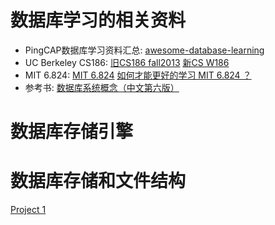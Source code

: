 # 数据库学习的相关资料
 - PingCAP数据库学习资料汇总: [awesome-database-learning](https://github.com/pingcap/awesome-database-learning)
 - UC Berkeley CS186: [旧CS186 fall2013](https://sites.google.com/site/cs186fall2013/) [新CS W186](https://cs186berkeley.net/)
 - MIT 6.824: [MIT 6.824](https://pdos.csail.mit.edu/6.824/) [如何才能更好的学习 MIT 6.824 ？](https://zhuanlan.zhihu.com/p/110168818)
 - 参考书: [数据库系统概念（中文第六版）](.//数据库系统概念（中文第六版）.pdf)

# 数据库存储引擎

# 数据库存储和文件结构
  [Project 1](https://sites.google.com/site/cs186fall2013/homeworks/project-1)